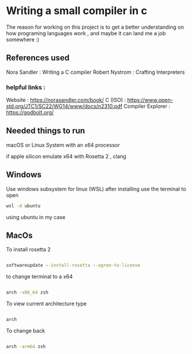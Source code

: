 # Writing a small compiler in c

The reason for working on this project is to get a better understanding on how programing languages work , 
and maybe it can land me a job somewhere :)

## References used

Nora Sandler : Writing a C compiler
Robert Nystrom : Crafting Interpreters

### helpful links : 
Website : https://norasandler.com/book/
C (ISO) : https://www.open-std.org/JTC1/SC22/WG14/www/docs/n2310.pdf
Compiler Explorer : https://godbolt.org/
## Needed things to run

macOS or Linux System with an x64 processor

if apple silicon emulate x64 with Rosetta 2 , clang 

## Windows
Use windows subsystem for linux (WSL)
after installing use the terminal to open 
```cmd
wsl -d ubuntu

```
using ubuntu in my case

## MacOs
To install rosetta 2
```cmd

softwareupdate --install-rosetta --agree-to-license

```

to change terminal to a x64
```cmd

arch -x86_64 zsh

```

To view current architecture type 
```cmd

arch

```

To change back
```cmd

arch -arm64 zsh

```
